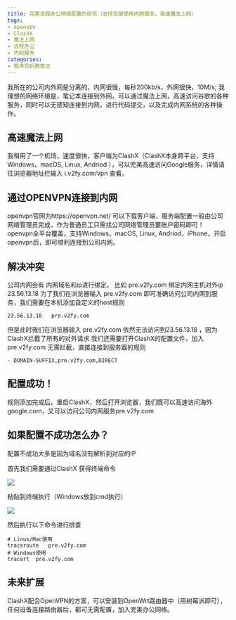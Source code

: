 ```yaml
---
title: 完美远程办公网络配置的研究（支持无缝使用内网服务，高速魔法上网）
tags: 
- openvpn
- ClashX
- 魔法上网
- 远程办公
- 内网服务
categories:
- 程序员折腾笔记
---
```


我所在的公司内外网是分离的，内网很慢，每秒200kb/s，外网很快，10M/s; 
我理想的网络环境是，笔记本连接到外网，可以通过魔法上网，高速访问谷歌的各种服务，同时可以无感知连接到内网，进行代码提交，以及完成内网系统的各种操作。

## 高速魔法上网
我租用了一个机场，速度很快，客户端为ClashX（ClashX本身跨平台，支持Windows，macOS, Linux, Andriod ），可以完美高速访问Google服务，详情请往浏览器地址栏输入 i.v2fy.com/vpn 查看。

## 通过OPENVPN连接到内网

openvpn官网为https://openvpn.net/   可以下载客户端，服务端配置一般由公司网络管理员完成，作为普通员工只需找公司网络管理员要账户密码即可！ openvpn全平台覆盖，支持Windows，macOS, Linux, Andriod，iPhone，开启openvpn后，即可顺利连接到公司内网。

## 解决冲突
公司内网会有 内网域名和ip进行绑定。
比如 pre.v2fy.com  绑定内网主机对外ip  23.56.13.18
为了我们在浏览器输入 pre.v2fy.com 即可准确访问公司内网到服务，我们需要在本机添加自定义的host规则
```
23.56.13.18   pre.v2fy.com
```
但是此时我们在浏览器输入 pre.v2fy.com 依然无法访问到23.56.13.18 ，因为ClashX拦截了所有的对外请求
我们还需要打开ClashX的配置文件，加入pre.v2fy.com 无需拦截，直接连接到服务器的规则
```
- DOMAIN-SUFFIX,pre.v2fy.com,DIRECT
```


## 配置成功！


规则添加完成后，重启ClashX，然后打开浏览器，我们既可以高速访问海外google.com，又可以访问公司内网服务pre.v2fy.com

## 如果配置不成功怎么办？


配置不成功大多是因为域名没有解析到对应的IP


首先我们需要通过ClashX 获得终端命令

![](https://upload-images.jianshu.io/upload_images/3203841-9596d55e77e79de8.png?imageMogr2/auto-orient/strip%7CimageView2/2/w/1240)

粘贴到终端执行（Windows放到cmd执行）

![](https://upload-images.jianshu.io/upload_images/3203841-51549e364e273657.png?imageMogr2/auto-orient/strip%7CimageView2/2/w/1240)


然后执行以下命令进行排查

```
# Linux/Mac使用
traceroute   pre.v2fy.com
# Windows使用
tracert  pre.v2fy.com
```



## 未来扩展



ClashX配合OpenVPN的方案，可以安装到OpenWrt路由器中（用树莓派即可），任何设备连接路由器后，都可无需配置，加入完美办公网络。